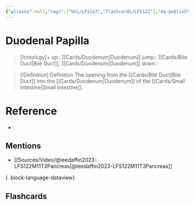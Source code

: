 ```yaml
---
{"aliases":null,"tags":["Uni/LFS122","flashcards/LFS122"],"dg-publish":true,"permalink":"/cards/duodenal-papilla/","dgPassFrontmatter":true}
---
```


# Duodenal Papilla

> [!ontology]+
> up:: [[Cards/Duodenum\|Duodenum]]
> jump:: [[Cards/Bile Duct\|Bile Duct]], [[Cards/Duodenum\|Duodenum]]
> down:: 

> [!Definition] Definition
> The opening from the [[Cards/Bile Duct\|Bile Duct]] into the [[Cards/Duodenum\|Duodenum]]  of the [[Cards/Small Intestine\|Small Intestine]].

# Reference
- 

## Mentions
- [[Sources/Video/@leedaffin2023-LFS122M11T3Pancreas\|@leedaffin2023-LFS122M11T3Pancreas]]

{ .block-language-dataview}

## Flashcards
